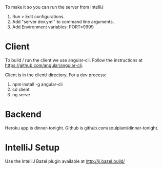 To make it so you can run the server from IntelliJ

1. Run > Edit configurations.
2. Add "server dev.yml" to command line arguments.
3. Add Environment variables: PORT=9999


# Client

To build / run the client we use angular-cli. Follow the instructions at https://github.com/angular/angular-cli.

Client is in the client/ directory. For a dev process:

1. npm install -g angular-cli
1. cd client
1. ng serve

# Backend

Heroku app is dinner-tonight.
Github is github.com/soulplant/dinner-tonight.

# IntelliJ Setup

Use the IntelliJ Bazel plugin available at http://ij.bazel.build/
